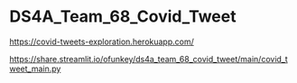 # DS4A_Team_68_Covid_Tweet


https://covid-tweets-exploration.herokuapp.com/


https://share.streamlit.io/ofunkey/ds4a_team_68_covid_tweet/main/covid_tweet_main.py


